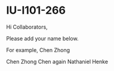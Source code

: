 # IU-I101-266

Hi Collaborators,

Please add your name below. 

For example, Chen Zhong

Chen Zhong Chen again
Nathaniel Henke
